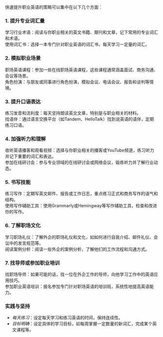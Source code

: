 快速提升职业英语的策略可以集中在以下几个方面：

### 1. **提升专业词汇量**<br>

学习行业术语：阅读与你职业相关的英文书籍、期刊和文章，记下常用的专业词汇和术语。<br>
使用词汇书：选择一本专门针对职业英语的词汇书，每天学习一定量的词汇。<br>

### 2. **模拟职业场景**<br>
职场英语课程：参加一些在线职场英语课程，这些课程通常涵盖面试、商务沟通、会议等场景。<br>
角色扮演：与朋友或同事进行角色扮演，模拟会议、电话会议、报告和谈判等情境。<br>

### 3. **提升口语表达**<br>
练习发音和流利度：每天坚持朗读英文文章，特别是与职业相关的材料。<br>
找语伴：通过语言交换平台（如Tandem、HelloTalk）找到说英语的语伴，定期练习口语。<br>

### 4. **加强听力和理解**<br>
收听英语播客和观看视频：选择与你职业相关的播客或YouTube频道，练习听力并记下重要的词汇和表达。<br>
参加在线研讨会：参与专业领域的在线研讨会或网络会议，锻炼听力并了解行业动态。<br>

### 5. **书写技能**<br>
练习写作：定期写英文邮件、报告或工作日志，重点练习正式和商务写作的语气和结构。<br>
使用写作辅助工具：使用Grammarly或Hemingway等写作辅助工具，检查和改进你的写作。<br>

### 6. **了解职场文化**<br>
学习职场礼仪：了解外企的职场礼仪和文化，如如何进行自我介绍、邮件礼仪、会议中的发言规范等。<br>
阅读案例分析：阅读一些外企的案例分析，了解他们的工作流程和沟通方式。<br>

### 7. **找导师或参加职业培训**<br>
找职场导师：如果可能的话，找一位在外企工作的导师，向他学习工作中的英语应用技巧。<br>
参加职业英语培训：报名参加专门针对职场英语的培训班，系统性地提高英语能力。<br>

### 实践与坚持

   - *每天练习*：设定每天学习和练习英语的时间，保持连续性。<br>
   - *目标明确*：设定具体的学习目标，如每周掌握一定数量的新词汇，完成某个英文课程等。<br>

